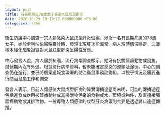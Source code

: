 ```yaml
---
layout: post
title: 有長期病患78歲女子感染大鼠戊型肝炎
date: 2020-10-29 19:19:17.000000000 +08:00
categories: rthk
---
```


衞生防護中心調查一宗人類感染大鼠戊型肝炎個案，涉及一名有長期病患的78歲女子。她於伊利沙伯醫院覆診時，發現出現肝功能異常。病人現時情況穩定，血液樣本經化驗後證實對大鼠戊型肝炎呈陽性反應。

中心發言人說，病人居於紅磡，流行病學調查顯示，她沒有接觸齧齒動物或鼠隻，潛伏期內沒有外遊。根據流行病學資料，暫未能確定感染的源頭及途徑，中心的調查仍在進行，並已將個案通報食環署的防治蟲鼠事務諮詢組，以視乎情況及需要進行防治鼠患工作和調查

發言人表示，目前人類感染大鼠戊型肝炎的確實傳播途徑尚未明，可能的傳播途徑包括進食或飲用被齧齒動物或其排泄物污染的食物或水、環境或物件，及直接接觸齧齒動物或其排泄物。一般導致人類感染的戊型肝炎病毒則主要是透過糞口途徑傳播。
